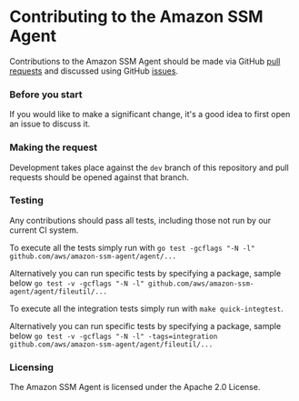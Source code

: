 # Contributing to the Amazon SSM Agent

Contributions to the Amazon SSM Agent should be made via GitHub [pull
requests](https://github.com/aws/amazon-ssm-agent/pulls) and discussed using
GitHub [issues](https://github.com/aws/amazon-ssm-agent/issues).

### Before you start

If you would like to make a significant change, it's a good idea to first open
an issue to discuss it.

### Making the request

Development takes place against the `dev` branch of this repository and pull
requests should be opened against that branch.

### Testing

Any contributions should pass all tests, including those not run by our
current CI system.

To execute all the tests simply run with
`go test -gcflags "-N -l" github.com/aws/amazon-ssm-agent/agent/...`

Alternatively you can run specific tests by specifying a package, sample below
`go test -v -gcflags "-N -l" github.com/aws/amazon-ssm-agent/agent/fileutil/...`

To execute all the integration tests simply run with `make quick-integtest`.

Alternatively you can run specific tests by specifying a package, sample below
`go test -v -gcflags "-N -l" -tags=integration github.com/aws/amazon-ssm-agent/agent/fileutil/...`

### Licensing

The Amazon SSM Agent is licensed under the Apache 2.0 License.